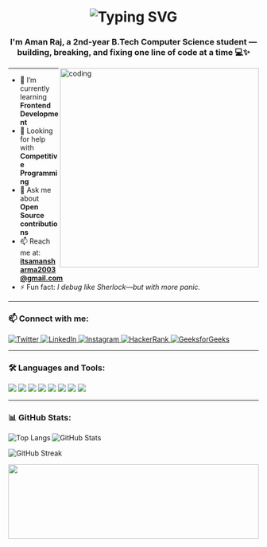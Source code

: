 

<!-- Typing animated intro -->
<h1 align="center">
  <img src="https://readme-typing-svg.demolab.com?font=Fira+Code&size=30&pause=1000&color=FF6B6B&center=true&vCenter=true&width=435&lines=I+am+Aman+Raj+%F0%9F%91%8B" alt="Typing SVG" />
</h1>

<h3 align="center">
  I'm Aman Raj, a 2nd-year B.Tech Computer Science student — building, breaking, and fixing one line of code at a time 💻✨
</h3>

<!-- Coding gif -->
<img align="right" alt="coding" width="400" src="https://camo.githubusercontent.com/2366b34bb903c09617990fb5fff4622f3e941349e846ddb7e73df872a9d21233/68747470733a2f2f63646e2e6472696262626c652e636f6d2f75736572732f3733303730332f73637265656e73686f74732f363538313234332f6176656e746f2e676966" alt="aman7raj">

---

- 🌱 I’m currently learning **Frontend Development**
- 🤝 Looking for help with **Competitive Programming**
- 💬 Ask me about **Open Source contributions**
- 📫 Reach me at: **itsamansharma2003@gmail.com**
- ⚡ Fun fact: *I debug like Sherlock—but with more panic.*

---

<!-- Animated Bouncing Social Icons -->
<h3 align="left">📫 Connect with me:</h3>
<p align="left">
  <a href="https://twitter.com/amanvinogeet003" target="blank">
    <img src="https://img.shields.io/badge/Twitter-1DA1F2?style=for-the-badge&logo=twitter&logoColor=white" alt="Twitter" style="animation: bounce 2s infinite;" />
  </a>
  <a href="https://linkedin.com/in/aman-raj-993860295" target="blank">
    <img src="https://img.shields.io/badge/LinkedIn-0A66C2?style=for-the-badge&logo=linkedin&logoColor=white" alt="LinkedIn" style="animation: bounce 2s infinite;" />
  </a>
  <a href="https://instagram.com/amanraj_vinogeet" target="blank">
    <img src="https://img.shields.io/badge/Instagram-E4405F?style=for-the-badge&logo=instagram&logoColor=white" alt="Instagram" style="animation: bounce 2s infinite;" />
  </a>
  <a href="https://www.hackerrank.com/amanraj7" target="blank">
    <img src="https://img.shields.io/badge/HackerRank-2EC866?style=for-the-badge&logo=HackerRank&logoColor=white" alt="HackerRank" style="animation: bounce 2s infinite;" />
  </a>
  <a href="https://auth.geeksforgeeks.org/user/aman7raj" target="blank">
    <img src="https://img.shields.io/badge/GeeksforGeeks-0F9D58?style=for-the-badge&logo=GeeksforGeeks&logoColor=white" alt="GeeksforGeeks" style="animation: bounce 2s infinite;" />
  </a>
</p>

---

<h3 align="left">🛠️ Languages and Tools:</h3>
<p align="left">
  <img src="https://img.shields.io/badge/C-00599C?style=for-the-badge&logo=c&logoColor=white" />
  <img src="https://img.shields.io/badge/C++-00599C?style=for-the-badge&logo=c%2B%2B&logoColor=white" />
  <img src="https://img.shields.io/badge/Java-ED8B00?style=for-the-badge&logo=java&logoColor=white" />
  <img src="https://img.shields.io/badge/Python-3776AB?style=for-the-badge&logo=python&logoColor=white" />
  <img src="https://img.shields.io/badge/HTML5-E34F26?style=for-the-badge&logo=html5&logoColor=white" />
  <img src="https://img.shields.io/badge/CSS3-1572B6?style=for-the-badge&logo=css3&logoColor=white" />
  <img src="https://img.shields.io/badge/JavaScript-F7DF1E?style=for-the-badge&logo=javascript&logoColor=black" />
  <img src="https://img.shields.io/badge/Bootstrap-563D7C?style=for-the-badge&logo=bootstrap&logoColor=white" />
</p>

---

<h3 align="left">📊 GitHub Stats:</h3>

<p>
  <img align="left" src="https://github-readme-stats.vercel.app/api/top-langs?username=aman7raj&show_icons=true&locale=en&layout=compact" alt="Top Langs" />
</p>

<p>
  <img align="center" src="https://github-readme-stats.vercel.app/api?username=aman7raj&show_icons=true&locale=en" alt="GitHub Stats" />
</p>

<p>
  <img align="center" src="https://github-readme-streak-stats.herokuapp.com/?user=aman7raj" alt="GitHub Streak" />
</p>

<!-- SVG Footer Wave -->
<img src="https://svgshare.com/i/xYk.svg" width="100%" height="150" />

<!-- Bouncing Keyframes (used by social icons) -->


